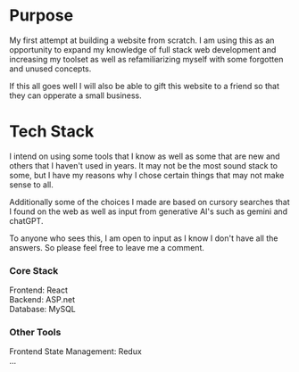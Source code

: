 # Purpose

My first attempt at building a website from scratch. I am using this as an opportunity to expand my knowledge of full stack web development and increasing my toolset as well as refamiliarizing myself with some forgotten and unused concepts.

If this all goes well I will also be able to gift this website to a friend so that they can opperate a small business.

# Tech Stack
I intend on using some tools that I know as well as some that are new and others that I haven't used in years. It may not be the most sound stack to some, but I have my reasons why I chose certain things that may not make sense to all. 

Additionally some of the choices I made are based on cursory searches that I found on the web as well as input from generative AI's such as gemini and chatGPT.

To anyone who sees this, I am open to input as I know I don't have all the answers. So please feel free to leave me a comment.

### Core Stack
Frontend: React\
Backend: ASP.net\
Database: MySQL

### Other Tools
Frontend State Management: Redux\
...


